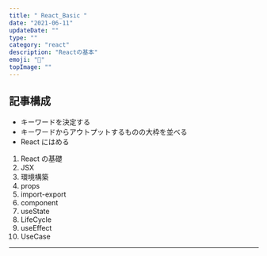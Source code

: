 ```yaml
---
title: " React_Basic "
date: "2021-06-11"
updateDate: ""
type: ""
category: "react"
description: "Reactの基本"
emoji: "🙆"
topImage: ""
---
```


## 記事構成

- キーワードを決定する
- キーワードからアウトプットするものの大枠を並べる
- React にはめる

1. React の基礎
2. JSX
3. 環境構築
4. props
5. import-export
6. component
7. useState
8. LifeCycle
9. useEffect
10. UseCase

---